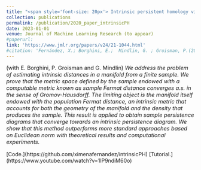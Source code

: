 ```yaml
---
title: "<span style='font-size: 20px'> Intrinsic persistent homology via density-based metric learning."
collection: publications
permalink: /publication/2020_paper_intrinsicPH
date: 2023-01-01
venue: Journal of Machine Learning Research (to appear)
#paperurl: 
link: 'https://www.jmlr.org/papers/v24/21-1044.html'
#citation: 'Fernández, X.; Borghini, E.;  Mindlin, G. ; Groisman, P.(2023). &quot;Intrinsic persistent homology via density-based metric learning.&quot; <i>Journal of Machine Learning Research  24(75):1−42, 2023.</i>
---
```


<p style="font-size:11pt;">
(with E. Borghini, P. Groisman and G. Mindlin) <span style="font-size:11pt; font-style:italic"> We address the problem of estimating 
intrinsic distances in a manifold from a finite sample. We prove that the metric
 space defined by the sample endowed with a computable metric known as sample Fermat
 distance converges a.s. in the sense of Gromov-Hausdorff. The limiting object is the
 manifold itself endowed with the population Fermat distance, an intrinsic metric 
that accounts for both the geometry of the manifold and the density that produces
 the sample. This result is applied to obtain sample persistence diagrams that
 converge towards an intrinsic persistence diagram. We show that this method 
outperforms more standard approaches based on Euclidean norm with theoretical
 results and computational experiments.</span>
</p>
[Code.](https://github.com/ximenafernandez/intrinsicPH)
[Tutorial.](https://www.youtube.com/watch?v=1lP9ndiM60o) 

